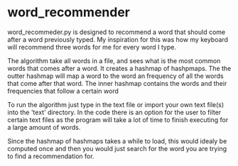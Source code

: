 # word_recommender

word_recommeder.py is designed to recommend a word that should come after a word previously typed. My inspiration for this was how my keyboard will recommend three words for me for every word I type.

The algorithm take all words in a file, and sees what is the most common words that comes after a word. It creates a hashmap of hashpmaps. The the outter hashmap will map a word to the word an frequency of all the words that come after that word. The inner hashmap contains the words and their frequencies that follow a certain word

To run the algorithm just type in the text file or import your own text file(s) into the 'text' directory. In the code there is an option for the user to filter certain text files as the program will take a lot of time to finish executing for a large amount of words.

Since the hashmap of hashmaps takes a while to load, this would idealy be computed once and then you would just search for the word you are trying to find a recommendation for.
